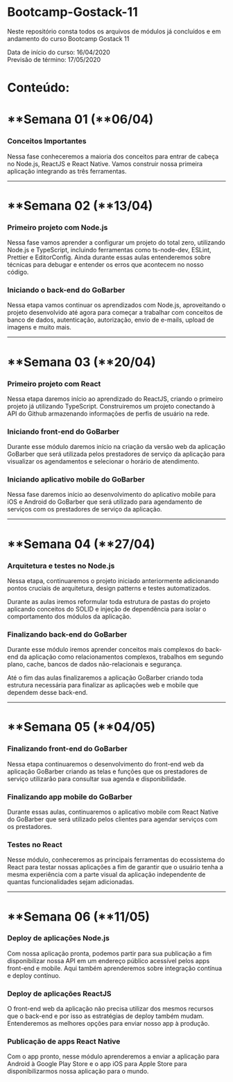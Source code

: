 # Bootcamp-Gostack-11
Neste repositório consta todos os arquivos de módulos já concluídos e em andamento do curso Bootcamp Gostack 11

Data de início do curso: 16/04/2020<br>
Previsão de término: 17/05/2020

<h1>Conteúdo:</h1>

# **Semana 01 (**06/04)

### **Conceitos Importantes**

Nessa fase conheceremos a maioria dos conceitos para entrar de cabeça no Node.js, ReactJS e React Native. Vamos construir nossa primeira aplicação integrando as três ferramentas.

---

# **Semana 02 (**13/04)

### **Primeiro projeto com Node.js**

Nessa fase vamos aprender a configurar um projeto do total zero, utilizando Node.js e TypeScript, incluindo ferramentas como ts-node-dev, ESLint, Prettier e EditorConfig. Ainda durante essas aulas entenderemos sobre técnicas para debugar e entender os erros que acontecem no nosso código.

### **Iniciando o back-end do GoBarber**

Nessa etapa vamos continuar os aprendizados com Node.js, aproveitando o projeto desenvolvido até agora para começar a trabalhar com conceitos de banco de dados, autenticação, autorização, envio de e-mails, upload de imagens e muito mais.

---

# **Semana 03 (**20/04)

### **Primeiro projeto com React**

Nessa etapa daremos início ao aprendizado do ReactJS, criando o primeiro projeto já utilizando TypeScript. Construiremos um projeto conectando à API do Github armazenando informações de perfis de usuário na rede.

### **Iniciando front-end do GoBarber**

Durante esse módulo daremos início na criação da versão web da aplicação GoBarber que será utilizada pelos prestadores de serviço da aplicação para visualizar os agendamentos e selecionar o horário de atendimento.

### **Iniciando aplicativo mobile do GoBarber**

Nessa fase daremos início ao desenvolvimento do aplicativo mobile para iOS e Android do GoBarber que será utilizado para agendamento de serviços com os prestadores de serviço da aplicação.

---

# **Semana 04 (**27/04)

### **Arquitetura e testes no Node.js**

Nessa etapa, continuaremos o projeto iniciado anteriormente adicionando pontos cruciais de arquitetura, design patterns e testes automatizados. 

Durante as aulas iremos reformular toda estrutura de pastas do projeto aplicando conceitos do SOLID e injeção de dependência para isolar o comportamento dos módulos da aplicação.

### **Finalizando back-end do GoBarber**

Durante esse módulo iremos aprender conceitos mais complexos do back-end da aplicação como relacionamentos complexos, trabalhos em segundo plano, cache, bancos de dados não-relacionais e segurança. 

Até o fim das aulas finalizaremos a aplicação GoBarber criando toda estrutura necessária para finalizar as aplicações web e mobile que dependem desse back-end.

---

# **Semana 05 (**04/05)

### **Finalizando front-end do GoBarber**

Nessa etapa continuaremos o desenvolvimento do front-end web da aplicação GoBarber criando as telas e funções que os prestadores de serviço utilizarão para consultar sua agenda e disponibilidade.

### **Finalizando app mobile do GoBarber**

Durante essas aulas, continuaremos o aplicativo mobile com React Native do GoBarber que será utilizado pelos clientes para agendar serviços com os prestadores.

### **Testes no React**

Nesse módulo, conheceremos as principais ferramentas do ecossistema do React para testar nossas aplicações a fim de garantir que o usuário tenha a mesma experiência com a parte visual da aplicação independente de quantas funcionalidades sejam adicionadas.

---

# **Semana 06 (**11/05)

### **Deploy de aplicações Node.js**

Com nossa aplicação pronta, podemos partir para sua publicação a fim disponibilizar nossa API em um endereço público acessível pelos apps front-end e mobile. Aqui também aprenderemos sobre integração contínua e deploy contínuo.

### **Deploy de aplicações ReactJS**

O front-end web da aplicação não precisa utilizar dos mesmos recursos que o back-end e por isso as estratégias de deploy também mudam. Entenderemos as melhores opções para enviar nosso app à produção.

### **Publicação de apps React Native**

Com o app pronto, nesse módulo aprenderemos a enviar a aplicação para Android à Google Play Store e o app iOS para Apple Store para disponibilizarmos nossa aplicação para o mundo.
